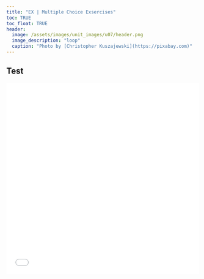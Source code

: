 ```yaml
---
title: "EX | Multiple Choice Exsercises"
toc: TRUE
toc_float: TRUE
header:
  image: /assets/images/unit_images/u07/header.png
  image_description: "loop"
  caption: "Photo by [Christopher Kuszajewski](https://pixabay.com)"
---
```


## Test

<iframe src="/moer-base-python/assets/tests/unit06/for.html" width="100%" height="500px" style="border:none;"></iframe>


